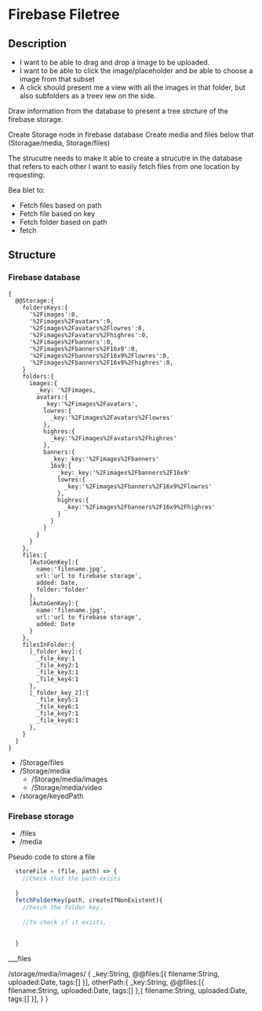 # Firebase Filetree

## Description
* I want to be able to drag and drop a image to be uploaded.
* I want to be able to click the image/placeholder and be able to choose a image from that subset
* A click should present me a view with all the images in that folder, but also subfolders as a treev iew on the side.

Draw information from the database to present a tree strcture of the firebase storage.

Create Storage node in firebase database
Create media and files below that (Storagae/media, Storage/files)

The strucutre needs to make it able to create a strucutre in the database that refers to each other
I want to easily fetch files from one location by requesting:

Bea blet to:
* Fetch files based on path
* Fetch file based on key
* Fetch folder based on path
* fetch 

## Structure
### Firebase database
```
{
  @@Storage:{
    foldersKeys:{
      '%2Fimages':0,
      '%2Fimages%2Favatars':0,
      '%2Fimages%2Favatars%2Flowres':0,
      '%2Fimages%2Favatars%2Fhighres':0,
      '%2Fimages%2Fbanners':0,
      '%2Fimages%2Fbanners%2F16x9':0,
      '%2Fimages%2Fbanners%2F16x9%2Flowres':0,
      '%2Fimages%2Fbanners%2F16x9%2Fhighres':0,
    }
    folders:{
      images:{
        _key: '%2Fimages,
        avatars:{
          _key:'%2Fimages%2Favatars',
          lowres:{
            _key:'%2Fimages%2Favatars%2Flowres'
          },
          highres:{
            _key:'%2Fimages%2Favatars%2Fhighres'
          },
          banners:{
            _key:_key:'%2Fimages%2Fbanners'
            16x9:{
              _key:_key:'%2Fimages%2Fbanners%2F16x9'
              lowres:{
                _key:'%2Fimages%2Fbanners%2F16x9%2Flowres'
              },
              highres:{
                _key:'%2Fimages%2Fbanners%2F16x9%2Fhighres'
              }
            }
          }
        }
      }
    },
    files:{
      [AutoGenKey]:{
        name:'filename.jpg',
        url:'url to firebase storage',
        added: Date,
        folder:'folder'
      },
      [AutoGenKey]:{
        name:'filename.jpg',
        url:'url to firebase storage',
        added: Date
      }      
    },
    filesInFolder:{
      [_folder_key]:{
        _file_key:1
        _file_key2:1
        _file_key3:1
        _file_key4:1
      },
      [_folder_key_2]:{
        _file_key5:1
        _file_key6:1
        _file_key7:1
        _file_key8:1
      },      
    }
  }
}
```
* /Storage/files
* /Storage/media
  * /Storage/media/images
  * /Storage/media/video
* /storage/keyedPath

### Firebase storage
* /files
* /media

Pseudo code to store a file
```javascript
  storeFile = (file, path) => {
    //Check that the path exists
    
  }
  fetchFolderKey(path, createIfNonExistent){
    //Fetch the folder key. 
    
    //To check if it exists,


  }
```

___files

/storage/media/images/
  {
    _key:String,
    @@files:[{
      filename:String,
      uploaded:Date,
      tags:[]
    }],
    otherPath:{
      _key:String,
      @@files:[{
        filename:String,
        uploaded:Date,
        tags:[]
      },{
        filename:String,
        uploaded:Date,
        tags:[]
      }],
    }
 }


    
    

